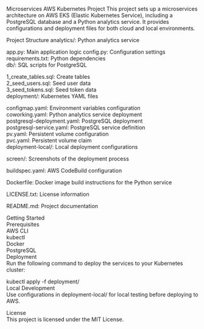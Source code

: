 Microservices AWS Kubernetes Project
This project sets up a microservices architecture on AWS EKS (Elastic Kubernetes Service), including a PostgreSQL database and a Python analytics service. It provides configurations and deployment files for both cloud and local environments.

Project Structure
analytics/: Python analytics service

app.py: Main application logic
config.py: Configuration settings
requirements.txt: Python dependencies <br>
db/: SQL scripts for PostgreSQL <br>

1_create_tables.sql: Create tables <br>
2_seed_users.sql: Seed user data <br>
3_seed_tokens.sql: Seed token data <br>
deployment/: Kubernetes YAML files <br>

configmap.yaml: Environment variables configuration <br>
coworking.yaml: Python analytics service deployment <br>
postgresql-deployment.yaml: PostgreSQL deployment <br>
postgresql-service.yaml: PostgreSQL service definition <br>
pv.yaml: Persistent volume configuration <br>
pvc.yaml: Persistent volume claim <br>
deployment-local/: Local deployment configurations <br>

screen/: Screenshots of the deployment process <br>

buildspec.yaml: AWS CodeBuild configuration <br>

Dockerfile: Docker image build instructions for the Python service <br>

LICENSE.txt: License information <br>

README.md: Project documentation <br>

Getting Started <br>
Prerequisites <br>
AWS CLI <br>
kubectl <br>
Docker <br>
PostgreSQL <br>
Deployment <br>
Run the following command to deploy the services to your Kubernetes cluster: <br>

kubectl apply -f deployment/ <br>
Local Development <br>
Use configurations in deployment-local/ for local testing before deploying to AWS. <br>

License <br>
This project is licensed under the MIT License. <br>
